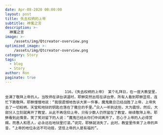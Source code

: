```yaml
---
date: Apr-08-2020 00:00:00
layout: post
title: 失去权柄的上帝
subtitle: 神寓之言
description: >-
  神寓之言
image: >-
    /assets/img/Qtcreator-overview.png
optimized_image: >-
    /assets/img/Qtcreator-overview.png
category: Story
tags:
  - blog
  - Story
author: Ron
paginate: true
---
```


							　　116，《失去权柄的上帝》 某个礼拜日，在一座大教堂里，坐满了敬拜上帝的人。当牧师在讲台讲道时，耶稣突然出现在讲台旁，所有人看到耶稣显现，连忙下跪敬拜。耶稣慢慢地说：“我很遗憾地告诉大家一件事，魔鬼撒旦已经战胜了上帝，上帝失去了一切权柄，天堂和地狱的钥匙也落在了撒旦的手里。”众人一听到这些，大为震惊，然后，大部分人立刻就离开了教堂，从此不再信仰上帝，只有少数人仍然留在了教堂，继续敬拜上帝。耶稣看到此情景，笑了笑对留下的人说：“魔鬼已经从你们中间离开了，忠心于上帝的人必得赏赐，而愚人和恶人，必永远在地狱里打滚。”说完，耶稣就消失了。此时，教堂里传来了上帝的声音，“上帝的地位永远不可动摇，坚信上帝的人是有福的”。
							
							
						